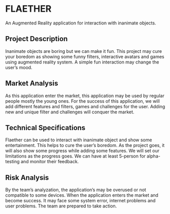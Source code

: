 # FLAETHER

An Augmented Reality application for interaction with inanimate objects.

## Project Description

Inanimate objects are boring but we can make it fun. This project may cure your boredom as showing some funny filters, interactive avatars and games using augmented reality system. A simple fun interaction may change the user’s mood.

## Market Analysis

As this application enter the market, this application may be used by regular people mostly the young ones. For the success of this application, we will add different features and filters, games and challenges for the user. Adding new and unique filter and challenges will conquer the market. 

## Technical Specifications

Flaether can be used to interact with inanimate object and show some entertainment. This helps to cure the user’s boredom. As the project goes, it will also show some progress while adding some features. We will set our limitations as the progress goes. We can have at least 5-person for alpha-testing and monitor their feedback. 

## Risk Analysis

By the team’s analyzation, the application’s may be overused or not compatible to some devices. When the application enters the market and become success. It may face some system error, internet problems and user problems. The team are prepared to take action.
